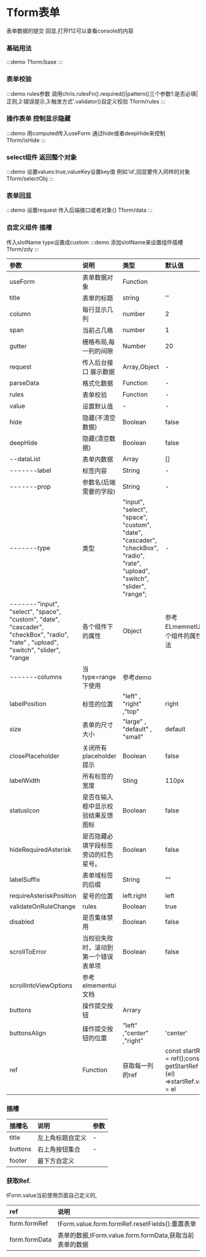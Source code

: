 # Tform表单
表单数据的提交 回显.打开f12可以查看console的内容

### 基础用法
:::demo
Tform/base
:::

### 表单校验
:::demo rules参数 调用chris.rulesFn().required()|pattern()三个参数1:是否必填|正则,2:错误提示,3:触发方式'.validator()自定义校验
Tform/rules
:::

### 操作表单 控制显示隐藏
:::demo 用computed传入useForm 通过hide或者deepHide来控制
Tform/isHide
:::

### select组件 返回整个对象
:::demo 设置values:true,valueKey设置key值 例如'id',回显要传入同样的对象
Tform/selectObj
:::

### 表单回显
:::demo 设置request 传入后端接口或者对象{}
Tform/data
:::

### 自定义组件 插槽
传入slotName
type设置成custom
:::demo 添加slotName来设置组件插槽
Tform/zdy
:::

| 参数 | 说明 | 类型 | 默认值 |
| :---------------------- | :----------------------------------------------------------------------------- | :----------- | :-------- |
| useForm | 表单数据对象 | Function |  |
| title | 表单的标题 | string | '' |
|column| 每行显示几列|number|2|
|span|当前占几格|number|1|
|gutter|栅格布局,每一列的间隙|Number|20|
| request | 传入后台接口 展示数据 | Array,Object | - |
|parseData|格式化数据|Function | -|
|rules|表单校验|Function|-|
|value|设置默认值|-|-
|hide|隐藏(不清空数据)|Boolean|false|
|deepHide|隐藏(清空数据)|Boolean|false|
| --dataList | 表单内数据 | Array | [] |
| -------label | 标签内容 | String | - |
| -------prop | 参数名(后端需要的字段) | String | - |
| -------type | 类型 |  "input", "select", "space", "custom", "date", "cascader", "checkBox", "radio", "rate", "upload", "switch", "slider", "range"; | - |
| -------"input", "select", "space", "custom", "date", "cascader", "checkBox", "radio", "rate" , "upload", "switch", "slider", "range| 各个组件下的属性 | Object |  参考ELmemnetUi各个组件的属性方法
| -------columns|当type=range下使用|参考demo|
|labelPosition|标签的位置|"left" , "right" ,"top" | right |
|size|表单的尺寸大小|"large" , "default" , "small" | default |
|closePlaceholder|关闭所有placeholder提示|Boolean|false|
|labelWidth|所有标签的宽度|Sting|110px|
|statusIcon|是否在输入框中显示校验结果反馈图标|Boolean|false|
|hideRequiredAsterisk|是否隐藏必填字段标签旁边的红色星号。|Boolean|false
|labelSuffix|表单域标签的后缀|String|""|
|requireAsteriskPosition|星号的位置|left.right|left|
|validateOnRuleChange|rules|Boolean|true|
|disabled|是否集体禁用|Boolean|false|
|scrollToError|当校验失败时，滚动到第一个错误表单项|Boolean|false|
|scrollIntoViewOptions|参考elmementui文档|
|buttons|操作提交按钮|Arrary|
|buttonsAlign|操作提交按钮的位置|"left" ,"center" ,"right"|'center'
|ref|Function|获取每一列的ref|const startRef = ref();const getStartRef = (el) =>startRef.value = el|


### 插槽

| 插槽名             | 说明                         | 参数 |
| :----------------- | :--------------------------- | :--- |
| title     | 左上角标题自定义| -    |
| buttons          | 右上角按钮集合                | -    |
| footer | 最下方自定义     

### 获取Ref.
 tForm.value当前使用页面自己定义的,

| ref             | 说明                         |
| :----------------- | :--------------------------- | 
| form.formRef     | tForm.value.form.formRef.resetFields():重置表单|
|form.formData|表单的数据,tForm.value.form.formData,获取当前表单的数据|
